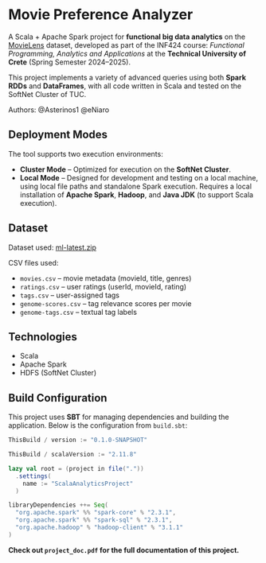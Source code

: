 # Movie Preference Analyzer

A Scala + Apache Spark project for **functional big data analytics** on the [MovieLens](https://grouplens.org/datasets/movielens/) dataset, developed as part of the INF424 course: *Functional Programming, Analytics and Applications* at the **Technical University of Crete** (Spring Semester 2024–2025).

This project implements a variety of advanced queries using both **Spark RDDs** and **DataFrames**, with all code written in Scala and tested on the SoftNet Cluster of TUC.

Authors:
@Asterinos1
@eNiaro

## Deployment Modes

The tool supports two execution environments:

- **Cluster Mode** – Optimized for execution on the **SoftNet Cluster**.
- **Local Mode** – Designed for development and testing on a local machine, using local file paths and standalone Spark execution. Requires a local installation of **Apache Spark**, **Hadoop**, and **Java JDK** (to support Scala execution).

## Dataset

Dataset used: [ml-latest.zip](https://files.grouplens.org/datasets/movielens/ml-latest.zip)

CSV files used:
- `movies.csv` – movie metadata (movieId, title, genres)
- `ratings.csv` – user ratings (userId, movieId, rating)
- `tags.csv` – user-assigned tags
- `genome-scores.csv` – tag relevance scores per movie
- `genome-tags.csv` – textual tag labels



## Technologies
- Scala
- Apache Spark
- HDFS (SoftNet Cluster)

## Build Configuration

This project uses **SBT** for managing dependencies and building the application. Below is the configuration from `build.sbt`:

```scala
ThisBuild / version := "0.1.0-SNAPSHOT"

ThisBuild / scalaVersion := "2.11.8"

lazy val root = (project in file("."))
  .settings(
    name := "ScalaAnalyticsProject"
  )

libraryDependencies ++= Seq(
  "org.apache.spark" %% "spark-core" % "2.3.1",
  "org.apache.spark" %% "spark-sql" % "2.3.1",
  "org.apache.hadoop" % "hadoop-client" % "3.1.1"
)
```

**Check out `project_doc.pdf` for the full documentation of this project.**
